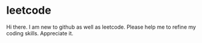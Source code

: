 # leetcode
Hi there.
I am new to github as well as leetcode.
Please help me to refine my coding skills.
Appreciate it. 
